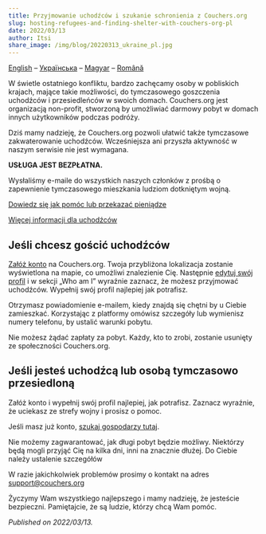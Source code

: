 ```yaml
---
title: Przyjmowanie uchodźców i szukanie schronienia z Couchers.org
slug: hosting-refugees-and-finding-shelter-with-couchers-org-pl
date: 2022/03/13
author: Itsi
share_image: /img/blog/20220313_ukraine_pl.jpg
---
```


[English](/blog/2022/03/13/hosting-refugees-and-finding-shelter-with-couchers-org-en) – [Українська](/blog/2022/03/13/hosting-refugees-and-finding-shelter-with-couchers-org-uk) – [Magyar](/blog/2022/03/13/hosting-refugees-and-finding-shelter-with-couchers-org-hu) – [Română](/blog/2022/03/13/hosting-refugees-and-finding-shelter-with-couchers-org-ro)

W świetle ostatniego konfliktu, bardzo zachęcamy osoby w pobliskich krajach, mające takie możliwości, do tymczasowego goszczenia uchodźców i przesiedleńców w swoich domach. Couchers.org jest organizacją non-profit, stworzoną by umożliwiać darmowy pobyt w domach innych użytkowników podczas podróży.

Dziś mamy nadzieję, że Couchers.org pozwoli ułatwić także tymczasowe zakwaterowanie uchodźców. Wcześniejsza ani przyszła aktywność w naszym serwisie nie jest wymagana.

**USŁUGA JEST BEZPŁATNA.**

Wysłaliśmy e-maile do wszystkich naszych członków z prośbą o zapewnienie tymczasowego mieszkania ludziom dotkniętym wojną.

[Dowiedz się jak pomóc lub przekazać pieniądze](https://how-to-help-ukraine-now.super.site/refuge-for-ukrainians)

[Więcej informacji dla uchodźców](https://docs.google.com/document/u/1/d/1OlZIz-72A2xI2uUOFE07L5ObQGP4JDcXZ2vdIs2P9BQ/mobilebasic)

## Jeśli chcesz gościć uchodźców

[Załóż konto](https://couchers.org/signup) na Couchers.org. Twoja przybliżona lokalizacja zostanie wyświetlona na mapie, co umożliwi znalezienie Cię. Następnie [edytuj swój profil](https://couchers.org/profile/edit) i w sekcji „Who am I” wyraźnie zaznacz, że możesz przyjmować uchodźców. Wypełnij swój profil najlepiej jak potrafisz.

Otrzymasz powiadomienie e-mailem, kiedy znajdą się chętni by u Ciebie zamieszkać. Korzystając z platformy omówisz szczegóły lub wymienisz numery telefonu, by ustalić warunki pobytu.

Nie możesz żądać zapłaty za pobyt. Każdy, kto to zrobi, zostanie usunięty ze społeczności Couchers.org.

## Jeśli jesteś uchodźcą lub osobą tymczasowo przesiedloną

Załóż konto i wypełnij swój profil najlepiej, jak potrafisz. Zaznacz wyraźnie, że uciekasz ze strefy wojny i prosisz o pomoc.

Jeśli masz już konto, [szukaj gospodarzy tutaj](https://couchers.org/search).

Nie możemy zagwarantować, jak długi pobyt będzie możliwy. Niektórzy będą mogli przyjąć Cię na kilka dni, inni na znacznie dłużej. Do Ciebie należy ustalenie szczegółów

W razie jakichkolwiek problemów prosimy o kontakt na adres [support@couchers.org](mailto:support@couchers.org)

Życzymy Wam wszystkiego najlepszego i mamy nadzieję, że jesteście bezpieczni. Pamiętajcie, że są ludzie, którzy chcą Wam pomóc.

*Published on 2022/03/13.*
